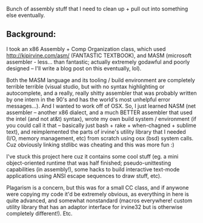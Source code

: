 Bunch of assembly stuff that I need to clean up + pull out into something else eventually.

## Background: 

I took an x86 Assembly + Comp Organization class, which used http://kipirvine.com/asm/ (FANTASTIC TEXTBOOK), and MASM (microsoft assembler - less... than fantastic; actually extremely godawful and poorly designed – I'll write a blog post on this eventually, lol).

Both the MASM language and its tooling / build environment are completely terrible terrible (visual studio, but with no syntax highlighting or autocomplete, and a really, really shitty assembler that was probably written by one intern in the 90's and has the world's most unhelpful error messages...). And I wanted to work off of OSX. So, I just learned NASM (net assembler – another x86 dialect, and a much BETTER assembler that used the intel (and not at&t) syntax), wrote my own build system / environment (if you could call it that – basically just bash + rake + when-chagned + sublime text), and reimplemented the parts of irvine's utility library that I needed (I/O, memory management, etc) from scratch using osx (bsd) system calls. Cuz obviously linking stdlibc was cheating and this was more fun :)

I've stuck this project here cuz it contains some cool stuff (eg. a mini object-oriented runtime that was half finished; pseudo-unittesting capabilities (in assembly!), some hacks to build interactive text-mode applications using ANSI escape sequences to draw stuff, etc).

Plagarism is a concern, but this was for a small CC class, and if anywone were copying my code it'd be extremely obvious, as everything in here is quite advanced, and somewhat nonstandard (macros everywhere! custom utility library that has an adaptor interface for irvine32 but is otherwise completely different!). Etc.
